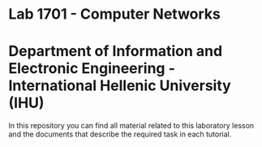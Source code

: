 # Lab 1701 - Computer Networks 
# Department of Information and Electronic Engineering - International Hellenic University (IHU)
In this repository you can find all material related to this laboratory lesson and the documents that describe the required task in each tutorial. 




